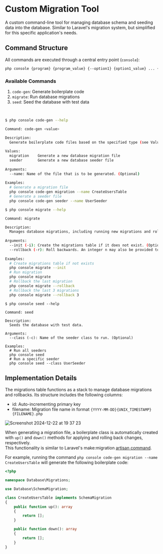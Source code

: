 # Custom Migration Tool

A custom command-line tool for managing database schema and seeding data into the database. Similar to Laravel's migration system, but simplified for this specific application's needs.

## Command Structure

All commands are executed through a central entry point (`console`):
```bash
php console {program} {program_value} {--option1} {option1_value} ... {--optionN} {optionN_value}
```

### Available Commands

1. `code-gen`: Generate boilerplate code
2. `migrate`: Run database migrations
3. `seed`: Seed the database with test data

<br>

```sh
$ php console code-gen --help

Command: code-gen <value>

Description:
  Generate boilerplate code files based on the specified type (see Values below).
  
Values:
  migration    Generate a new database migration file
  seeder       Generate a new database seeder file
  
Arguments:
  --name: Name of the file that is to be generated. (Optional)
  
Examples:
  # Generate a migration file
  php console code-gen migration --name CreateUsersTable
  # Generate a seeder file
  php console code-gen seeder --name UserSeeder
```

```sh
$ php console migrate --help

Command: migrate

Description:
  Manages database migrations, including running new migrations and rolling back existing ones.
  
Arguments:
  --init (-i): Create the migrations table if it does not exist. (Optional)
  --rollback (-r): Roll backwards. An integer n may also be provided to rollback n times. (Optional)
  
Examples:
  # Create migrations table if not exists
  php console migrate --init
  # Run migration
  php console migrate
  # Rollback the last migration
  php console migrate --rollback
  # Rollback the last 3 migrations
  php console migrate --rollback 3
```

```shell
$ php console seed --help
 
Command: seed

Description:
  Seeds the database with test data.
  
Arguments:
  --class (-c): Name of the seeder class to run. (Optional)
  
Examples:
  # Run all seeders
  php console seed
  # Run a specific seeder
  php console seed --class UserSeeder
```

## Implementation Details

The migrations table functions as a stack to manage database migrations and rollbacks. Its structure includes the following columns:
- id: Auto-incrementing primary key
- filename: Migration file name in format `{YYYY-MM-DD}{UNIX_TIMESTAMP}{FILENAME}.php`

![Screenshot 2024-12-22 at 19 37 23](https://github.com/user-attachments/assets/31617b5b-bcde-4880-9bdb-30aec2596886)

When generating a migration file, a boilerplate class is automatically created with `up()` and `down()` methods for applying and rolling back changes, respectively.  
This functionality is similar to Laravel's make:migration [artisan command](https://laravel.com/docs/7.x/migrations).

For example, running the command `php console code-gen migration --name CreateUsersTable` will generate the following boilerplate code:
```php
<?php

namespace Database\Migrations;

use Database\SchemaMigration;

class CreateUsersTable implements SchemaMigration
{
    public function up(): array
    {
        return [];
    }

    public function down(): array
    {
        return [];
    }
}
```






